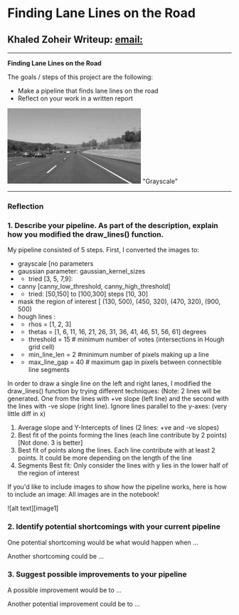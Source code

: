 # **Finding Lane Lines on the Road**

## Khaled Zoheir Writeup: [email:](mailto:khaled.zoheir.kz@gmail.com)

---

**Finding Lane Lines on the Road**

The goals / steps of this project are the following:
* Make a pipeline that finds lane lines on the road
* Reflect on your work in a written report


[//]: # (Image References)
![GrayScaleImage](./examples/grayscale.jpg) "Grayscale"

---

### Reflection

### 1. Describe your pipeline. As part of the description, explain how you modified the draw_lines() function.

My pipeline consisted of 5 steps. First, I converted the images to:
* grayscale [no parameters
* gaussian parameter: gaussian_kernel_sizes
* * tried [3, 5, 7,9]:
* canny [canny_low_threshold, canny_high_threshold]
* * tried: [50,150] to [100,300] steps [10, 30]
* mask the region of interest [ (130, 500), (450, 320), (470, 320), (900, 500)
* hough lines :
* * rhos = [1, 2, 3]
* * thetas = [1, 6, 11, 16, 21, 26, 31, 36, 41, 46, 51, 56, 61] degrees
* * threshold = 15 # minimum number of votes (intersections in Hough grid cell)
* * min_line_len = 2 #minimum number of pixels making up a line
* * max_line_gap = 40 # maximum gap in pixels between connectible line segments

In order to draw a single line on the left and right lanes, I modified the draw_lines() function by trying different techniques:
(Note: 2 lines will be generated. One from the lines with +ve slope (left line) and the second with the lines with -ve slope (right line). Ignore lines parallel to the y-axes: (very little diff in x)
1. Average slope and Y-Intercepts of lines (2 lines: +ve and -ve slopes)
2. Best fit of the points forming the lines (each line contribute by 2 points) [Not done. 3 is better]
3. Best fit of points along the lines. Each line contribute with at least 2 points. It could be more depending on the length of the line
4. Segments Best fit: Only consider the lines with y lies in the lower half of the region of interest

If you'd like to include images to show how the pipeline works, here is how to include an image:
All images are in the notebook!

![alt text][image1]


### 2. Identify potential shortcomings with your current pipeline


One potential shortcoming would be what would happen when ...

Another shortcoming could be ...


### 3. Suggest possible improvements to your pipeline

A possible improvement would be to ...

Another potential improvement could be to ...
